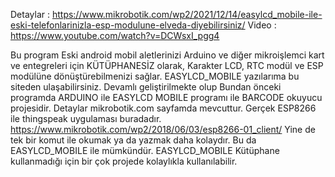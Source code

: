 Detaylar : https://www.mikrobotik.com/wp2/2021/12/14/easylcd_mobile-ile-eski-telefonlarinizla-esp-modulune-elveda-diyebilirsiniz/
Video : https://www.youtube.com/watch?v=DCWsxI_pgg4


Bu program Eski android mobil aletlerinizi Arduino ve diğer mikroişlemci kart ve entegreleri için KÜTÜPHANESİZ olarak, Karakter LCD, RTC modül ve ESP modülüne dönüştürebilmenizi sağlar. 
EASYLCD_MOBILE yazılarıma bu siteden ulaşabilirsiniz. Devamlı geliştirilmekte olup 
Bundan önceki programda ARDUINO ile EASYLCD MOBILE programı ile BARCODE okuyucu projesidir. Detaylar mikrobotik.com sayfamda mevcuttur. 
Gerçek ESP8266 ile thingspeak uygulaması buradadır. https://www.mikrobotik.com/wp2/2018/06/03/esp8266-01_client/
Yine de tek bir komut ile okumak ya da yazmak daha kolaydır. Bu da EASYLCD_MOBILE ile mümkündür. 
EASYLCD_MOBILE Kütüphane kullanmadığı için bir çok projede kolaylıkla kullanılabilir. 
